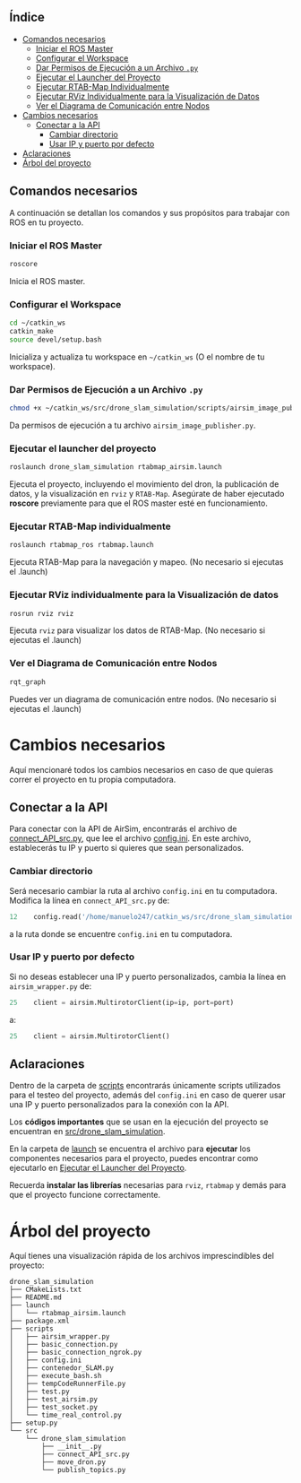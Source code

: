 
## Índice

* [Comandos necesarios](#comandos-necesarios)
  * [Iniciar el ROS Master](#iniciar-el-ros-master)
  * [Configurar el Workspace](#configurar-el-workspace)
  * [Dar Permisos de Ejecución a un Archivo `.py`](#dar-permisos-de-ejecución-a-un-archivo-py)
  * [Ejecutar el Launcher del Proyecto](#ejecutar-el-launcher-del-proyecto)
  * [Ejecutar RTAB-Map Individualmente](#ejecutar-rtab-map-individualmente)
  * [Ejecutar RViz Individualmente para la Visualización de Datos](#ejecutar-rviz-individualmente-para-la-visualización-de-datos)
  * [Ver el Diagrama de Comunicación entre Nodos](#ver-el-diagrama-de-comunicación-entre-nodos)
* [Cambios necesarios](#cambios-necesarios)
  * [Conectar a la API](#conectar-a-la-api)
    * [Cambiar directorio](#cambiar-directorio)
    * [Usar IP y puerto por defecto](#usar-ip-y-puerto-por-defecto)
* [Aclaraciones](#aclaraciones)
* [Árbol del proyecto](#árbol-del-proyecto)

## Comandos necesarios

A continuación se detallan los comandos y sus propósitos para trabajar con ROS en tu proyecto.

### Iniciar el ROS Master

```bash
roscore
```

Inicia el ROS master.

### Configurar el Workspace

```bash
cd ~/catkin_ws
catkin_make
source devel/setup.bash
```

Inicializa y actualiza tu workspace en `~/catkin_ws` (O el nombre de tu workspace).

### Dar Permisos de Ejecución a un Archivo `.py`

```bash
chmod +x ~/catkin_ws/src/drone_slam_simulation/scripts/airsim_image_publisher.py
```

Da permisos de ejecución a tu archivo `airsim_image_publisher.py`.

### Ejecutar el launcher del proyecto

```bash
roslaunch drone_slam_simulation rtabmap_airsim.launch
```

Ejecuta el proyecto, incluyendo el movimiento del dron, la publicación de datos, y la visualización en `rviz` y `RTAB-Map`. Asegúrate de haber ejecutado **roscore** previamente para que el ROS master esté en funcionamiento.

### Ejecutar RTAB-Map individualmente

```bash
roslaunch rtabmap_ros rtabmap.launch
```

Ejecuta RTAB-Map para la navegación y mapeo. (No necesario si ejecutas el .launch)

### Ejecutar RViz individualmente para la Visualización de datos

```bash
rosrun rviz rviz
```

Ejecuta `rviz` para visualizar los datos de RTAB-Map. (No necesario si ejecutas el .launch)

### Ver el Diagrama de Comunicación entre Nodos

```bash
rqt_graph
```

Puedes ver un diagrama de comunicación entre nodos. (No necesario si ejecutas el .launch)

# Cambios necesarios

Aquí mencionaré todos los cambios necesarios en caso de que quieras correr el proyecto en tu propia computadora.

## Conectar a la API

Para conectar con la API de AirSim, encontrarás el archivo de [connect_API_src.py](https://github.com/Manuelo247/RTAB-map_airsim/blob/master/src/drone_slam_simulation/connect_API_src.py), que lee el archivo [config.ini](https://github.com/Manuelo247/RTAB-map_airsim/blob/master/scripts/config.ini). En este archivo, establecerás tu IP y puerto si quieres que sean personalizados.

### Cambiar directorio

Será necesario cambiar la ruta al archivo `config.ini` en tu computadora. Modifica la línea en `connect_API_src.py` de:

```python
12    config.read('/home/manuelo247/catkin_ws/src/drone_slam_simulation/scripts/config.ini')
```

a la ruta donde se encuentre `config.ini` en tu computadora.

### Usar IP y puerto por defecto

Si no deseas establecer una IP y puerto personalizados, cambia la línea en `airsim_wrapper.py` de:

```python
25    client = airsim.MultirotorClient(ip=ip, port=port)
```

a:

```python
25    client = airsim.MultirotorClient()
```

## Aclaraciones

Dentro de la carpeta de [scripts](https://github.com/Manuelo247/RTAB-map_airsim/tree/master/scripts) encontrarás únicamente scripts utilizados para el testeo del proyecto, además del `config.ini` en caso de querer usar una IP y puerto personalizados para la conexión con la API.

Los **códigos importantes** que se usan en la ejecución del proyecto se encuentran en [src/drone_slam_simulation](https://github.com/Manuelo247/RTAB-map_airsim/tree/master/src/drone_slam_simulation).

En la carpeta de [launch](https://github.com/Manuelo247/RTAB-map_airsim/tree/master/launch) se encuentra el archivo para **ejecutar** los componentes necesarios para el proyecto, puedes encontrar como ejecutarlo en [Ejecutar el Launcher del Proyecto](#ejecutar-el-launcher-del-proyecto).

Recuerda **instalar las librerías** necesarias para `rviz`, `rtabmap` y demás para que el proyecto funcione correctamente.

# Árbol del proyecto

Aquí tienes una visualización rápida de los archivos imprescindibles del proyecto:

```
drone_slam_simulation
├── CMakeLists.txt
├── README.md
├── launch
│   └── rtabmap_airsim.launch
├── package.xml
├── scripts
│   ├── airsim_wrapper.py
│   ├── basic_connection.py
│   ├── basic_connection_ngrok.py
│   ├── config.ini
│   ├── contenedor_SLAM.py
│   ├── execute_bash.sh
│   ├── tempCodeRunnerFile.py
│   ├── test.py
│   ├── test_airsim.py
│   ├── test_socket.py
│   └── time_real_control.py
├── setup.py
└── src
    └── drone_slam_simulation
        ├── __init__.py
        ├── connect_API_src.py
        ├── move_dron.py
        └── publish_topics.py
```
